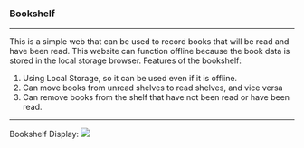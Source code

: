 ### Bookshelf

---
This is a simple web that can be used to record books that will be read and have been read.
This website can function offline because the book data is stored in the local storage browser. Features of the bookshelf:

1. Using Local Storage, so it can be used even if it is offline.
2. Can move books from unread shelves to read shelves, and vice versa
3. Can remove books from the shelf that have not been read or have been read.

---
Bookshelf Display:
<img src="https://github.com/khairulhabibie/bookshelf/blob/main/assets/doc/Bookshelf.svg"/>
